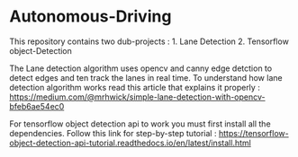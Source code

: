 # Autonomous-Driving
This repository contains two dub-projects :
    1. Lane Detection
    2. Tensorflow object-Detection

The Lane detection algorithm uses opencv and canny edge detction to detect edges and ten track the lanes in real time.
To understand how lane detection algorithm works read this article that explains it properly : https://medium.com/@mrhwick/simple-lane-detection-with-opencv-bfeb6ae54ec0


For tensorflow object detection api to work you must first install all the dependencies. 
Follow this link for step-by-step tutorial : https://tensorflow-object-detection-api-tutorial.readthedocs.io/en/latest/install.html

